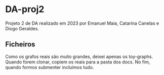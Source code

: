 # DA-proj2
Projeto 2 de DA realizado em 2023 por Emanuel Maia, Catarina Canelas e Diogo
Geraldes.

## Ficheiros
Como os grafos reais são muito grandes, deixei apenas os toy-graphs. Quando forem
clonar, copiem os reais para a pasta dos docs. No fim, quando formos submenter incluímos tudo.

